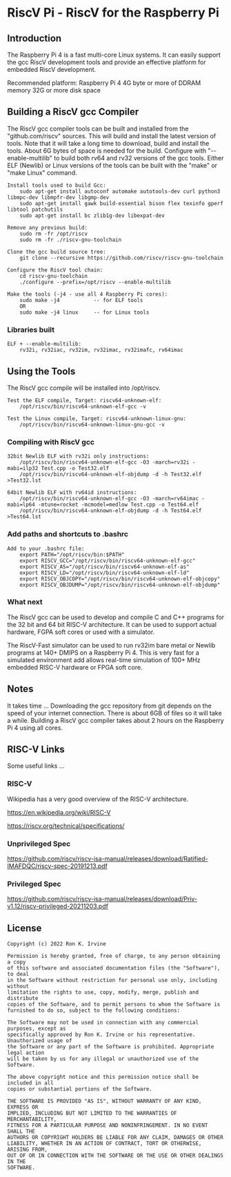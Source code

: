 # RiscV Pi - RiscV for the Raspberry Pi

## Introduction
The Raspberry Pi 4 is a fast multi-core Linux systems. It can easily support the gcc RiscV development tools
and provide an effective platform for embedded RiscV development.

Recommended platform:
    Raspberry Pi 4
    4G byte or more of DDRAM memory
    32G or more disk space

## Building a RiscV gcc Compiler
The RiscV gcc compiler tools can be built and installed from the "github.com/riscv" sources. This will build and install the latest version of tools. Note that it will take a long time to download, build and install the tools. About 6G bytes of space is needed for the build.
Configure with "--enable-multilib" to build both rv64 and rv32 versions of the gcc tools.
Either ELF (Newlib) or Linux versions of the tools can be built with the "make" or "make Linux" command.
```
Install tools used to build Gcc:
    sudo apt-get install autoconf automake autotools-dev curl python3 libmpc-dev libmpfr-dev libgmp-dev
    sudo apt-get install gawk build-essential bison flex texinfo gperf libtool patchutils
    sudo apt-get install bc zlib1g-dev libexpat-dev

Remove any previous build:
    sudo rm -fr /opt/riscv
    sudo rm -fr ./riscv-gnu-toolchain

Clone the gcc build source tree:
    git clone --recursive https://github.com/riscv/riscv-gnu-toolchain

Configure the RiscV tool chain:
    cd riscv-gnu-toolchain
    ./configure --prefix=/opt/riscv --enable-multilib

Make the tools (-j4 - use all 4 Raspberry Pi cores):
    sudo make -j4           -- for ELF tools
    OR
    sudo make -j4 linux     -- for Linux tools
```
### Libraries built
```
ELF + --enable-multilib:
    rv32i, rv32iac, rv32im, rv32imac, rv32imafc, rv64imac
```

## Using the Tools
The RiscV gcc compile will be installed into /opt/riscv.
```
Test the ELF compile, Target: riscv64-unknown-elf:
    /opt/riscv/bin/riscv64-unknown-elf-gcc -v

Test the Linux compile, Target: riscv64-unknown-linux-gnu:
    /opt/riscv/bin/riscv64-unknown-linux-gnu-gcc -v
```
### Compiling with RiscV gcc
```
32bit Newlib ELF with rv32i only instructions:
    /opt/riscv/bin/riscv64-unknown-elf-gcc -O3 -march=rv32i -mabi=ilp32 Test.cpp -o Test32.elf
    /opt/riscv/bin/riscv64-unknown-elf-objdump -d -h Test32.elf >Test32.lst

64bit Newlib ELF with rv64id instructions:
    /opt/riscv/bin/riscv64-unknown-elf-gcc -O3 -march=rv64imac -mabi=lp64 -mtune=rocket -mcmodel=medlow Test.cpp -o Test64.elf
    /opt/riscv/bin/riscv64-unknown-elf-objdump -d -h Test64.elf >Test64.lst
```

### Add paths and shortcuts to .bashrc
```
Add to your .bashrc file:
    export PATH="/opt/riscv/bin:$PATH"
    export RISCV_GCC="/opt/riscv/bin/riscv64-unknown-elf-gcc"
    export RISCV_AS="/opt/riscv/bin/riscv64-unknown-elf-as"
    export RISCV_LD="/opt/riscv/bin/riscv64-unknown-elf-ld"
    export RISCV_OBJCOPY="/opt/riscv/bin/riscv64-unknown-elf-objcopy"
    export RISCV_OBJDUMP="/opt/riscv/bin/riscv64-unknown-elf-objdump"
```
### What next
The RiscV gcc can be used to develop and compile C and C++ programs for the 32 bit and 64 bit RISC-V architecture. It can be used to support actual hardware, FGPA soft cores or used with a simulator.

The RiscV-Fast simulator can be used to run rv32im bare metal or Newlib programs at 140+ DMIPS on a Raspberry Pi 4. This is very fast for a simulated environment add allows real-time simulation of 100+ MHz embedded RISC-V hardware or FPGA soft core.

## Notes
It takes time ... Downloading the gcc repository from git depends on the speed of your internet connection. There is about 6GB of files so it will take a while. Building a RiscV gcc compiler takes about 2 hours on the Raspberry Pi 4 using all cores.

## RISC-V Links
Some useful links ...

### RISC-V
Wikipedia has a very good overview of the RISC-V architecture.

https://en.wikipedia.org/wiki/RISC-V

https://riscv.org/technical/specifications/

### Unprivileged Spec
https://github.com/riscv/riscv-isa-manual/releases/download/Ratified-IMAFDQC/riscv-spec-20191213.pdf

### Privileged Spec
https://github.com/riscv/riscv-isa-manual/releases/download/Priv-v1.12/riscv-privileged-20211203.pdf


## License

    Copyright (c) 2022 Ron K. Irvine
    
    Permission is hereby granted, free of charge, to any person obtaining a copy
    of this software and associated documentation files (the "Software"), to deal
    in the Software without restriction for personal use only, including without
    limitation the rights to use, copy, modify, merge, publish and distribute
    copies of the Software, and to permit persons to whom the Software is
    furnished to do so, subject to the following conditions:
    
    The Software may not be used in connection with any commercial purposes, except as
    specifically approved by Ron K. Irvine or his representative. Unauthorized usage of
    the Software or any part of the Software is prohibited. Appropriate legal action
    will be taken by us for any illegal or unauthorized use of the Software.
    
    The above copyright notice and this permission notice shall be included in all
    copies or substantial portions of the Software.
    
    THE SOFTWARE IS PROVIDED "AS IS", WITHOUT WARRANTY OF ANY KIND, EXPRESS OR
    IMPLIED, INCLUDING BUT NOT LIMITED TO THE WARRANTIES OF MERCHANTABILITY,
    FITNESS FOR A PARTICULAR PURPOSE AND NONINFRINGEMENT. IN NO EVENT SHALL THE
    AUTHORS OR COPYRIGHT HOLDERS BE LIABLE FOR ANY CLAIM, DAMAGES OR OTHER
    LIABILITY, WHETHER IN AN ACTION OF CONTRACT, TORT OR OTHERWISE, ARISING FROM,
    OUT OF OR IN CONNECTION WITH THE SOFTWARE OR THE USE OR OTHER DEALINGS IN THE
    SOFTWARE.
